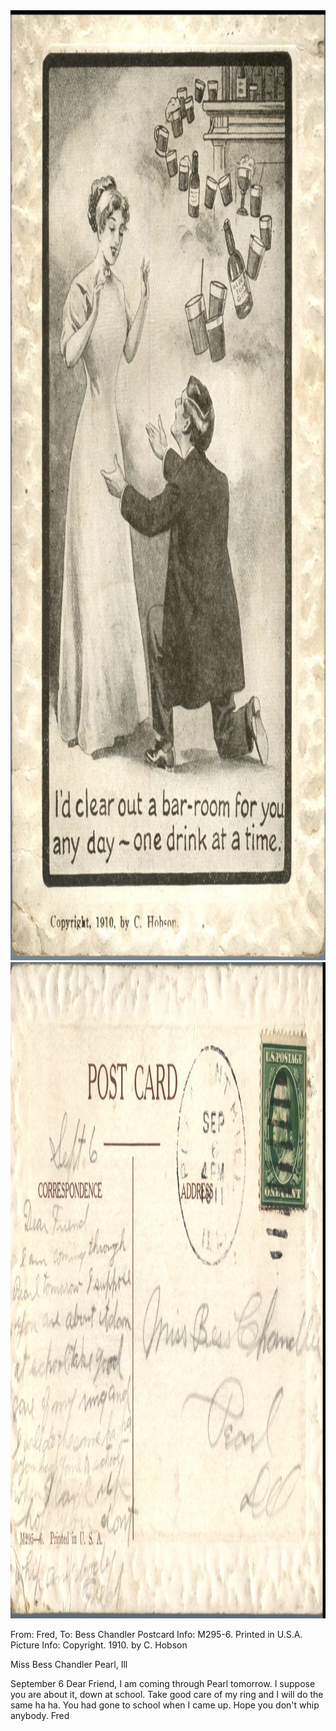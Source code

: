 <html><body><a href="/wp-content/uploads/2014/04/postcard-2014-20140425_16530949_0094.jpg"><img class="alignnone size-full wp-image-383" src="/wp-content/uploads/2014/04/postcard-2014-20140425_16530949_0094.jpg" alt="postcard-2014-20140425_16530949_0094" width="1044" height="1520"></a><a href="/wp-content/uploads/2014/04/postcard-2014-20140425_16531754_0095.jpg"><img class="alignnone size-full wp-image-382" src="/wp-content/uploads/2014/04/postcard-2014-20140425_16531754_0095.jpg" alt="postcard-2014-20140425_16531754_0095" width="1554" height="1050"></a>

From: Fred, To: Bess Chandler
Postcard Info: M295-6. Printed in U.S.A.
Picture Info: Copyright. 1910. by C. Hobson

Miss Bess Chandler
Pearl, Ill

September 6
Dear Friend,
I am coming through Pearl tomorrow. I suppose you are about it, down at school. Take good care of my ring and I will do the same ha ha. You had gone to school when I came up. Hope you don't whip anybody.
Fred</body></html>